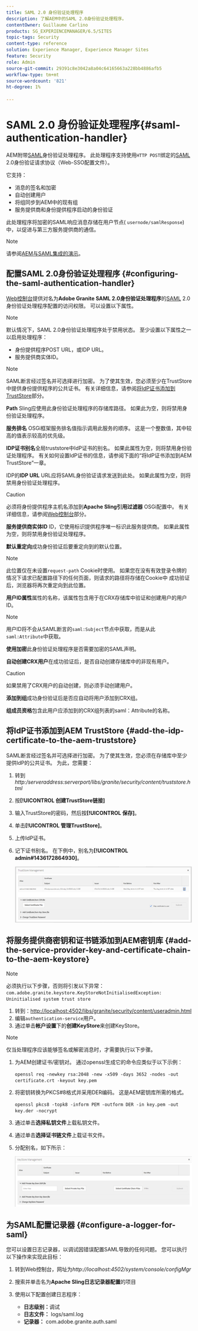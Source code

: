 ```yaml
---
title: SAML 2.0 身份验证处理程序
description: 了解AEM中的SAML 2.0身份验证处理程序。
contentOwner: Guillaume Carlino
products: SG_EXPERIENCEMANAGER/6.5/SITES
topic-tags: Security
content-type: reference
solution: Experience Manager, Experience Manager Sites
feature: Security
role: Admin
source-git-commit: 29391c8e3042a8a04c64165663a228bb4886afb5
workflow-type: tm+mt
source-wordcount: '821'
ht-degree: 1%

---
```


# SAML 2.0 身份验证处理程序{#saml-authentication-handler}

AEM附带[SAML](https://saml.xml.org/saml-specifications)身份验证处理程序。 此处理程序支持使用`HTTP POST`绑定的[SAML](https://saml.xml.org/saml-specifications) 2.0身份验证请求协议（Web-SSO配置文件）。

它支持：

* 消息的签名和加密
* 自动创建用户
* 将组同步到AEM中的现有组
* 服务提供商和身份提供程序启动的身份验证

此处理程序将加密的SAML响应消息存储在用户节点( `usernode/samlResponse`)中，以促进与第三方服务提供商的通信。

>[!NOTE]
>
>请参阅[AEM与SAML集成的演示](https://experienceleague.adobe.com/docs/experience-cloud-kcs/kbarticles/KA-17481.html)。

## 配置SAML 2.0身份验证处理程序 {#configuring-the-saml-authentication-handler}

[Web控制台](/help/sites-deploying/configuring-osgi.md)提供对名为&#x200B;**Adobe Granite SAML 2.0身份验证处理程序**&#x200B;的[SAML](https://saml.xml.org/saml-specifications) 2.0身份验证处理程序配置的访问权限。 可以设置以下属性。

>[!NOTE]
>
>默认情况下，SAML 2.0身份验证处理程序处于禁用状态。 至少设置以下属性之一以启用处理程序：
>
>* 身份提供程序POST URL，或IDP URL。
>* 服务提供商实体ID。
>

>[!NOTE]
>
>SAML断言经过签名并可选择进行加密。 为了使其生效，您必须至少在TrustStore中提供身份提供程序的公共证书。 有关详细信息，请参阅[将IdP证书添加到TrustStore](/help/sites-administering/saml-2-0-authenticationhandler.md#add-the-idp-certificate-to-the-aem-truststore)部分。

**Path** Sling应使用此身份验证处理程序的存储库路径。 如果此为空，则将禁用身份验证处理程序。

**服务排名** OSGi框架服务排名值指示调用此服务的顺序。 这是一个整数值，其中较高的值表示较高的优先级。

**IDP证书别名**&#x200B;全局truststore中IdP证书的别名。 如果此属性为空，则将禁用身份验证处理程序。 有关如何设置IdP证书的信息，请参阅下面的“将IdP证书添加到AEM TrustStore”一章。

IDP的&#x200B;**IDP URL** URL应将SAML身份验证请求发送到此处。 如果此属性为空，则将禁用身份验证处理程序。

>[!CAUTION]
>
>必须将身份提供程序主机名添加到&#x200B;**Apache Sling引用过滤器** OSGi配置中。 有关详细信息，请参阅[Web控制台](/help/sites-deploying/configuring-osgi.md)部分。

**服务提供商实体ID** ID，它使用标识提供程序唯一标识此服务提供商。 如果此属性为空，则将禁用身份验证处理程序。

**默认重定向**&#x200B;成功身份验证后要重定向到的默认位置。

>[!NOTE]
>
>此位置仅在未设置`request-path` Cookie时使用。 如果您在没有有效登录令牌的情况下请求已配置路径下的任何页面，则请求的路径将存储在Cookie中
>成功验证后，浏览器将再次重定向到此位置。

**用户ID属性**&#x200B;属性的名称，该属性包含用于在CRX存储库中验证和创建用户的用户ID。

>[!NOTE]
>
>用户ID将不会从SAML断言的`saml:Subject`节点中获取，而是从此`saml:Attribute`中获取。

**使用加密**&#x200B;此身份验证处理程序是否需要加密的SAML声明。

**自动创建CRX用户**&#x200B;在成功验证后，是否自动创建存储库中的非现有用户。

>[!CAUTION]
>
>如果禁用了CRX用户的自动创建，则必须手动创建用户。

**添加到组**&#x200B;成功身份验证后是否应自动将用户添加到CRX组。

**组成员资格**&#x200B;包含此用户应添加到的CRX组列表的saml：Attribute的名称。

## 将IdP证书添加到AEM TrustStore {#add-the-idp-certificate-to-the-aem-truststore}

SAML断言经过签名并可选择进行加密。 为了使其生效，您必须在存储库中至少提供IdP的公共证书。 为此，您需要：

1. 转到&#x200B;*http:/serveraddress:serverport/libs/granite/security/content/truststore.html*
1. 按&#x200B;**[!UICONTROL 创建TrustStore链接]**
1. 输入TrustStore的密码，然后按&#x200B;**[!UICONTROL 保存]**。
1. 单击&#x200B;**[!UICONTROL 管理TrustStore]**。
1. 上传IdP证书。
1. 记下证书别名。 在下例中，别名为&#x200B;**[!UICONTROL admin#1436172864930]**。

   ![chlimage_1-372](assets/chlimage_1-372.png)

## 将服务提供商密钥和证书链添加到AEM密钥库 {#add-the-service-provider-key-and-certificate-chain-to-the-aem-keystore}

>[!NOTE]
>
>必须执行以下步骤，否则将引发以下异常： `com.adobe.granite.keystore.KeyStoreNotInitialisedException: Uninitialised system trust store`

1. 转到：[http://localhost:4502/libs/granite/security/content/useradmin.html](http://localhost:4502/libs/granite/security/content/useradmin.html)
1. 编辑`authentication-service`用户。
1. 通过单击&#x200B;**帐户设置**&#x200B;下的&#x200B;**创建KeyStore**&#x200B;来创建KeyStore。

>[!NOTE]
>
>仅当处理程序应该能够签名或解密消息时，才需要执行以下步骤。

1. 为AEM创建证书/密钥对。 通过openssl生成它的命令应类似于以下示例：

   `openssl req -newkey rsa:2048 -new -x509 -days 3652 -nodes -out certificate.crt -keyout key.pem`

1. 将密钥转换为PKCS#8格式并采用DER编码。 这是AEM密钥库所需的格式。

   `openssl pkcs8 -topk8 -inform PEM -outform DER -in key.pem -out key.der -nocrypt`

1. 通过单击&#x200B;**选择私钥文件**&#x200B;上载私钥文件。
1. 通过单击&#x200B;**选择证书链文件**&#x200B;上载证书文件。
1. 分配别名，如下所示：

   ![chlimage_1-373](assets/chlimage_1-373.png)

## 为SAML配置记录器 {#configure-a-logger-for-saml}

您可以设置日志记录器，以调试因错误配置SAML导致的任何问题。 您可以执行以下操作来实现此目标：

1. 转到Web控制台，网址为&#x200B;*http://localhost:4502/system/console/configMgr*
1. 搜索并单击名为&#x200B;**Apache Sling日志记录器配置**&#x200B;的项目
1. 使用以下配置创建日志程序：

   * **日志级别：**&#x200B;调试
   * **日志文件：** logs/saml.log
   * **记录器：** com.adobe.granite.auth.saml
